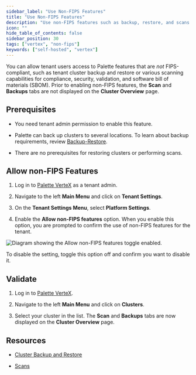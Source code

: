 ```yaml
---
sidebar_label: "Use Non-FIPS Features"
title: "Use Non-FIPS Features"
description: "Use non-FIPS features such as backup, restore, and scans."
icon: ""
hide_table_of_contents: false
sidebar_position: 30
tags: ["vertex", "non-fips"]
keywords: ["self-hosted", "vertex"]
---
```


You can allow tenant users access to Palette features that are _not_ FIPS-compliant, such as tenant cluster backup and
restore or various scanning capabilities for compliance, security, validation, and software bill of materials (SBOM).
Prior to enabling non-FIPS features, the **Scan** and **Backups** tabs are not displayed on the **Cluster Overview**
page.

## Prerequisites

- You need tenant admin permission to enable this feature.

- Palette can back up clusters to several locations. To learn about backup requirements, review
  [Backup-Restore](../../../clusters/cluster-management/backup-restore/backup-restore.md).

- There are no prerequisites for restoring clusters or performing scans.

## Allow non-FIPS Features

1. Log in to [Palette VerteX](https://console.spectrocloud.com/) as a tenant admin.

2. Navigate to the left **Main Menu** and click on **Tenant Settings**.

3. On the **Tenant Settings Menu**, select **Platform Settings**.

4. Enable the **Allow non-FIPS features** option. When you enable this option, you are prompted to confirm the use of
   non-FIPS features for the tenant.

![Diagram showing the Allow non-FIPS features toggle enabled.](/vertex_use-non-fips-settings_nonFips-features.webp)

To disable the setting, toggle this option off and confirm you want to disable it.

## Validate

1. Log in to [Palette VerteX](https://console.spectrocloud.com/).

2. Navigate to the left **Main Menu** and click on **Clusters**.

3. Select your cluster in the list. The **Scan** and **Backups** tabs are now displayed on the **Cluster Overview**
   page.

## Resources

- [Cluster Backup and Restore](../../../clusters/cluster-management/backup-restore/backup-restore.md)

- [Scans](../../../clusters/cluster-management/compliance-scan.md)
